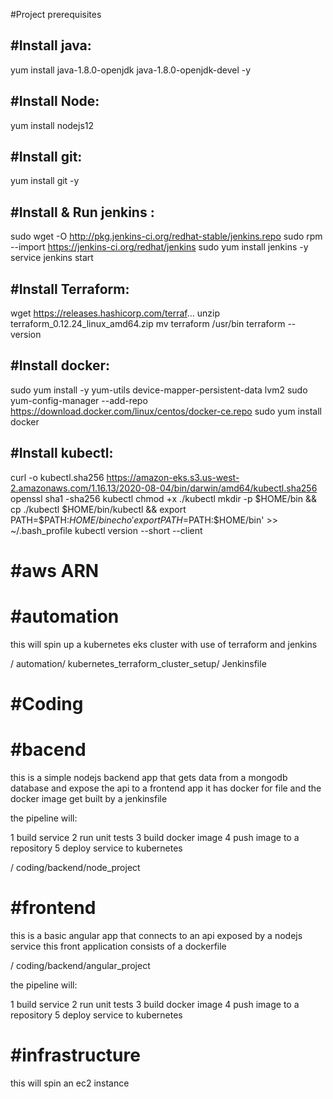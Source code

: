 #Project prerequisites



#Install java:
--------------------------
yum install java-1.8.0-openjdk java-1.8.0-openjdk-devel -y 



#Install Node:
--------------------------
yum install nodejs12


#Install git:
--------------------------
yum install git -y 



#Install & Run jenkins :
--------------------------
sudo wget -O http://pkg.jenkins-ci.org/redhat-stable/jenkins.repo
sudo rpm --import https://jenkins-ci.org/redhat/jenkins
sudo yum install jenkins -y
service jenkins start




#Install Terraform:
---------------------------------------
 wget https://releases.hashicorp.com/terraf...
 unzip terraform_0.12.24_linux_amd64.zip
 mv terraform /usr/bin
 terraform --version


#Install docker:
--------------------------------------
sudo yum install -y yum-utils device-mapper-persistent-data lvm2
sudo yum-config-manager --add-repo https://download.docker.com/linux/centos/docker-ce.repo
sudo yum install docker

#Install kubectl:
--------------------------------------

curl -o kubectl.sha256 https://amazon-eks.s3.us-west-2.amazonaws.com/1.16.13/2020-08-04/bin/darwin/amd64/kubectl.sha256
openssl sha1 -sha256 kubectl
chmod +x ./kubectl
mkdir -p $HOME/bin && cp ./kubectl $HOME/bin/kubectl && export PATH=$PATH:$HOME/bin
echo 'export PATH=$PATH:$HOME/bin' >> ~/.bash_profile
kubectl version --short --client


#aws ARN
=========================================
<sensitive keys>







#automation
=========================================
this will spin up a kubernetes eks cluster with use of terraform and jenkins

<root>/
automation/
kubernetes_terraform_cluster_setup/
Jenkinsfile


#Coding
=======================================================

#bacend
===========
this is a simple nodejs backend app that gets data from a mongodb database and expose the api to a frontend app 
it has docker for file and the docker image get built by a jenkinsfile

the pipeline will:

1 build service
2 run unit tests
3 build docker image
4 push image to a repository
5 deploy service to kubernetes

<root>/
coding/backend/node_project




#frontend
===========
this is a basic angular app that connects to an api exposed by a nodejs service
this front application consists of a dockerfile  

<root>/
coding/backend/angular_project


the pipeline will:

1 build service
2 run unit tests
3 build docker image
4 push image to a repository
5 deploy service to kubernetes




#infrastructure
=========================================

this will spin an ec2 instance 